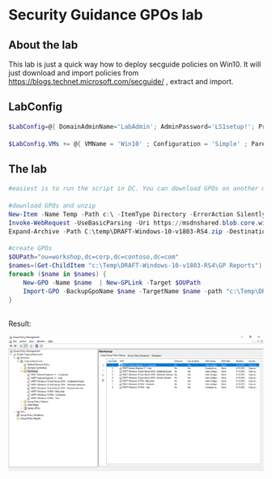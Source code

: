 # Security Guidance GPOs lab

## About the lab

This lab is just a quick way how to deploy secguide policies on Win10. It will just download and import policies from https://blogs.technet.microsoft.com/secguide/ , extract and import.


## LabConfig

````PowerShell
$LabConfig=@{ DomainAdminName='LabAdmin'; AdminPassword='LS1setup!'; Prefix = 'ws2016lab-'; SwitchName = 'LabSwitch'; DCEdition='DataCenter'; DCVMProcessorCount=4 ; AdditionalNetworksConfig=@(); VMs=@(); ServerVHDs=@(); Internet=$true; CreateClientParent=$true}

$LabConfig.VMs += @{ VMName = 'Win10' ; Configuration = 'Simple' ; ParentVHD = 'Win10_G2.vhdx'  ; MemoryStartupBytes= 1GB ; AddToolsVHD=$True ; DisableWCF=$True }

````

## The lab

````PowerShell
#easiest is to run the script in DC. You can download GPOs on another machine and just file copy into dc c:\temp\

#download GPOs and unzip
New-Item -Name Temp -Path c:\ -ItemType Directory -ErrorAction SilentlyContinue
Invoke-WebRequest -UseBasicParsing -Uri https://msdnshared.blob.core.windows.net/media/2018/03/DRAFT-Windows-10-v1803-RS4.zip -OutFile c:\temp\DRAFT-Windows-10-v1803-RS4.zip
Expand-Archive -Path C:\temp\DRAFT-Windows-10-v1803-RS4.zip -DestinationPath c:\temp\DRAFT-Windows-10-v1803-RS4

#create GPOs
$OUPath="ou=workshop,dc=corp,dc=contoso,dc=com"
$names=(Get-ChildItem "c:\Temp\DRAFT-Windows-10-v1803-RS4\GP Reports").BaseName
foreach ($name in $names) {
    New-GPO -Name $name  | New-GPLink -Target $OUPath
    Import-GPO -BackupGpoName $name -TargetName $name -path "c:\Temp\DRAFT-Windows-10-v1803-RS4\GPOs"
}
 
````

Result:

![](/Scenarios/SecGuide%20GPOs/screenshots/GPOs.png)

